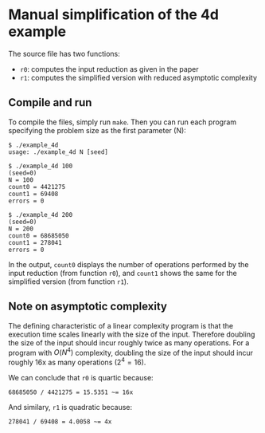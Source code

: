 # Manual simplification of the 4d example

The source file has two functions:
* `r0`: computes the input reduction as given in the paper
* `r1`: computes the simplified version with reduced asymptotic complexity

## Compile and run

To compile the files, simply run `make`.
Then you can run each program specifying the problem size as the first parameter (N):
```
$ ./example_4d
usage: ./example_4d N [seed]

$ ./example_4d 100
(seed=0)
N = 100
count0 = 4421275
count1 = 69408
errors = 0

$ ./example_4d 200
(seed=0)
N = 200
count0 = 68685050
count1 = 278041
errors = 0
```
In the output, `count0` displays the number of operations performed by the input reduction (from function `r0`), and `count1` shows the same for the simplified version (from function `r1`).

## Note on asymptotic complexity

The defining characteristic of a linear complexity program is that the execution time scales linearly with the size of the input. Therefore doubling the size of the input should incur roughly twice as many operations. For a program with $O(N^4)$ complexity, doubling the size of the input should incur roughly 16x as many operations ($2^4 = 16$). 

We can conclude that `r0` is quartic because:
```
68685050 / 4421275 = 15.5351 ~= 16x
```
And similary, `r1` is quadratic because:
```
278041 / 69408 = 4.0058 ~= 4x
```